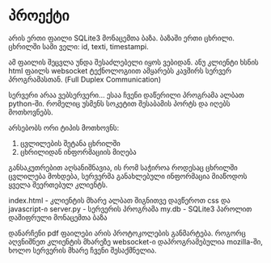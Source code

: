პროექტი
======

არის ერთი ფაილი   SQLite3 მონაცემთა ბაზა.
ბაზაში ერთი  ცხრილი.
ცხრილში სამი ველი: id, texti, timestampi.


ამ ფაილის  შეცვლა უნდა შესაძლებელი იყოს ვებიდან.
ანუ კლიენტი ხსნის html ფაილს websocket ტექნოლოგიით
ამყარებს კავშირს სერვერ პროგრამასთან. (Full Duplex Communication)

სერვერი არაა ვებსერვერი...
ესაა ჩვენი დაწერილი პროგრამა ალბათ python-ში.
რომელიც უსმენს სოკეტით შესაბამის პორტს და იღებს მოთხოვნებს.

არსებობს ორი ტიპის მოთხოვნს:
1. ცვლილების შეტანა ცხრილში
2. ცხრილიდან ინფორმაციის მიღება

განსაკუთრებით აღსანიშნავია, ის რომ საჭიროა როდესაც ცხრილში ცვლილება მოხდება,
სერვერმა განახლებული ინფორმაცია მიაწოდოს ყველა შეერთებულ კლიენტს.


index.html - კლიენტის მხარე ალბათ შიგნითვე დავწეროთ css და javascript-ი
server.py - სერვერის პროგრამა
my.db - SQLite3 პაროლით დაშიფრული მონაცემთა ბაზა

დანარჩენი pdf ფაილები არის პროტოკოლების განმარტება.
როგორც აღვნიშნეთ კლიენტის მხარეზე websocket-ი დაპროგრამებულია mozilla-ში,
ხოლო სერვერის მხარე ჩვენი შესაქმნელია.
